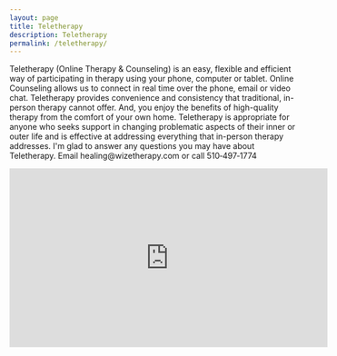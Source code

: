 ```yaml
---
layout: page
title: Teletherapy
description: Teletherapy
permalink: /teletherapy/
---
```

<p class="text-justify">
Teletherapy (Online Therapy & Counseling) is an easy, flexible and efficient way of participating in therapy using your phone, computer or tablet.  Online Counseling allows us to connect in real time over the phone, email or video chat. Teletherapy provides convenience and consistency that traditional, in-person therapy cannot offer. And, you enjoy the benefits of high-quality therapy from the comfort of your own home. Teletherapy is appropriate for anyone who seeks support in changing problematic aspects of their inner or outer life and is effective at addressing everything that in-person therapy addresses. I'm glad to answer any questions you may have about Teletherapy. Email healing@wizetherapy.com or call 510&#8209;497&#8209;1774
</p>
<iframe width="560" height="315" src="https://www.youtube.com/embed/I8svF6nbvcM" frameborder="0" allowfullscreen></iframe>
